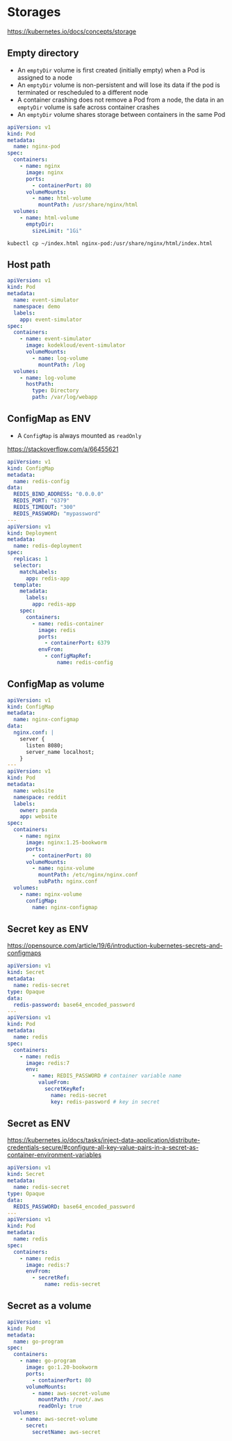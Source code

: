 # Storages

https://kubernetes.io/docs/concepts/storage

## Empty directory

* An `emptyDir` volume is first created (initially empty) when a Pod is assigned to a node
* An `emptyDir` volume is non-persistent and will lose its data if the pod is terminated or rescheduled to a different node
* A container crashing does not remove a Pod from a node, the data in an `emptyDir` volume is safe across container crashes
* An `emptyDir` volume shares storage between containers in the same Pod

```yaml
apiVersion: v1
kind: Pod
metadata:
  name: nginx-pod
spec:
  containers:
    - name: nginx
      image: nginx
      ports:
        - containerPort: 80
      volumeMounts:
        - name: html-volume
          mountPath: /usr/share/nginx/html
  volumes:
    - name: html-volume
      emptyDir:
        sizeLimit: "1Gi"
```

```shell
kubectl cp ~/index.html nginx-pod:/usr/share/nginx/html/index.html
```

## Host path

```yaml
apiVersion: v1
kind: Pod
metadata:
  name: event-simulator
  namespace: demo
  labels:
    app: event-simulator
spec:
  containers:
    - name: event-simulator
      image: kodekloud/event-simulator
      volumeMounts:
        - name: log-volume
          mountPath: /log
  volumes:
    - name: log-volume
      hostPath:
        type: Directory
        path: /var/log/webapp

```

## ConfigMap as ENV

* A `ConfigMap` is always mounted as `readOnly`

https://stackoverflow.com/a/66455621

```yaml
apiVersion: v1
kind: ConfigMap
metadata:
  name: redis-config
data:
  REDIS_BIND_ADDRESS: "0.0.0.0"
  REDIS_PORT: "6379"
  REDIS_TIMEOUT: "300"
  REDIS_PASSWORD: "mypassword"
---
apiVersion: v1
kind: Deployment
metadata:
  name: redis-deployment
spec:
  replicas: 1
  selector:
    matchLabels:
      app: redis-app
  template:
    metadata:
      labels:
        app: redis-app
    spec:
      containers:
        - name: redis-container
          image: redis
          ports:
            - containerPort: 6379
          envFrom:
            - configMapRef:
                name: redis-config
```

## ConfigMap as volume

```yaml
apiVersion: v1
kind: ConfigMap
metadata:
  name: nginx-configmap
data:
  nginx.conf: |
    server {
      listen 8080;
      server_name localhost;
    }
---
apiVersion: v1
kind: Pod
metadata:
  name: website
  namespace: reddit
  labels:
    owner: panda
    app: website
spec:
  containers:
    - name: nginx
      image: nginx:1.25-bookworm
      ports:
        - containerPort: 80
      volumeMounts:
        - name: nginx-volume
          mountPath: /etc/nginx/nginx.conf
          subPath: nginx.conf
  volumes:
    - name: nginx-volume
      configMap:
        name: nginx-configmap
```

## Secret key as ENV

https://opensource.com/article/19/6/introduction-kubernetes-secrets-and-configmaps

```yaml
apiVersion: v1
kind: Secret
metadata:
  name: redis-secret
type: Opaque
data:
  redis-password: base64_encoded_password
---
apiVersion: v1
kind: Pod
metadata:
  name: redis
spec:
  containers:
    - name: redis
      image: redis:7
      env:
        - name: REDIS_PASSWORD # container variable name
          valueFrom:
            secretKeyRef:
              name: redis-secret
              key: redis-password # key in secret
```

## Secret as ENV

https://kubernetes.io/docs/tasks/inject-data-application/distribute-credentials-secure/#configure-all-key-value-pairs-in-a-secret-as-container-environment-variables

```yaml
apiVersion: v1
kind: Secret
metadata:
  name: redis-secret
type: Opaque
data:
  REDIS_PASSWORD: base64_encoded_password
---
apiVersion: v1
kind: Pod
metadata:
  name: redis
spec:
  containers:
    - name: redis
      image: redis:7
      envFrom:
        - secretRef:
            name: redis-secret
```

## Secret as a volume

```yaml
apiVersion: v1
kind: Pod
metadata:
  name: go-program
spec:
  containers:
    - name: go-program
      image: go:1.20-bookworm
      ports:
        - containerPort: 80
      volumeMounts:
        - name: aws-secret-volume
          mountPath: /root/.aws
          readOnly: true
  volumes:
    - name: aws-secret-volume
      secret:
        secretName: aws-secret
```
